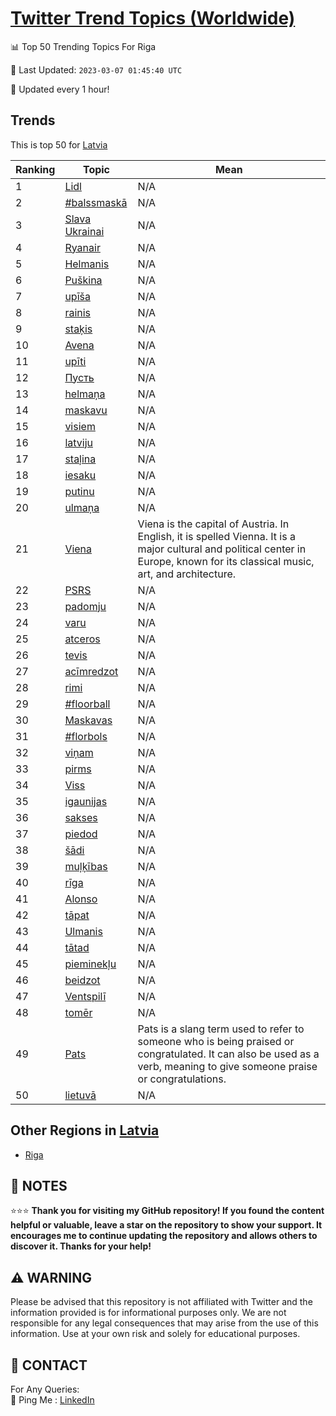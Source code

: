 [Twitter Trend Topics (Worldwide)](https://github.com/ErcinDedeoglu/Twitter-Trend-Topics)
==========


📊 Top 50 Trending Topics For Riga

📆 Last Updated: `2023-03-07 01:45:40 UTC`

🔧 Updated every 1 hour!


## Trends

This is top 50 for [Latvia](</Latvia>)

| Ranking | Topic | Mean |
| ------- | ------------ | ------------ |
| 1 | [Lidl](http://twitter.com/search?q=Lidl) | N/A |
| 2 | [#balssmaskā](http://twitter.com/search?q=%23balssmask%c4%81) | N/A |
| 3 | [Slava Ukrainai](http://twitter.com/search?q=Slava+Ukrainai) | N/A |
| 4 | [Ryanair](http://twitter.com/search?q=Ryanair) | N/A |
| 5 | [Helmanis](http://twitter.com/search?q=Helmanis) | N/A |
| 6 | [Puškina](http://twitter.com/search?q=Pu%c5%a1kina) | N/A |
| 7 | [upīša](http://twitter.com/search?q=up%c4%ab%c5%a1a) | N/A |
| 8 | [rainis](http://twitter.com/search?q=rainis) | N/A |
| 9 | [staķis](http://twitter.com/search?q=sta%c4%b7is) | N/A |
| 10 | [Avena](http://twitter.com/search?q=Avena) | N/A |
| 11 | [upīti](http://twitter.com/search?q=up%c4%abti) | N/A |
| 12 | [Пусть](http://twitter.com/search?q=%d0%9f%d1%83%d1%81%d1%82%d1%8c) | N/A |
| 13 | [helmaņa](http://twitter.com/search?q=helma%c5%86a) | N/A |
| 14 | [maskavu](http://twitter.com/search?q=maskavu) | N/A |
| 15 | [visiem](http://twitter.com/search?q=visiem) | N/A |
| 16 | [latviju](http://twitter.com/search?q=latviju) | N/A |
| 17 | [staļina](http://twitter.com/search?q=sta%c4%bcina) | N/A |
| 18 | [iesaku](http://twitter.com/search?q=iesaku) | N/A |
| 19 | [putinu](http://twitter.com/search?q=putinu) | N/A |
| 20 | [ulmaņa](http://twitter.com/search?q=ulma%c5%86a) | N/A |
| 21 | [Viena](http://twitter.com/search?q=Viena) | Viena is the capital of Austria. In English, it is spelled Vienna. It is a major cultural and political center in Europe, known for its classical music, art, and architecture. |
| 22 | [PSRS](http://twitter.com/search?q=PSRS) | N/A |
| 23 | [padomju](http://twitter.com/search?q=padomju) | N/A |
| 24 | [varu](http://twitter.com/search?q=varu) | N/A |
| 25 | [atceros](http://twitter.com/search?q=atceros) | N/A |
| 26 | [tevis](http://twitter.com/search?q=tevis) | N/A |
| 27 | [acīmredzot](http://twitter.com/search?q=ac%c4%abmredzot) | N/A |
| 28 | [rimi](http://twitter.com/search?q=rimi) | N/A |
| 29 | [#floorball](http://twitter.com/search?q=%23floorball) | N/A |
| 30 | [Maskavas](http://twitter.com/search?q=Maskavas) | N/A |
| 31 | [#florbols](http://twitter.com/search?q=%23florbols) | N/A |
| 32 | [viņam](http://twitter.com/search?q=vi%c5%86am) | N/A |
| 33 | [pirms](http://twitter.com/search?q=pirms) | N/A |
| 34 | [Viss](http://twitter.com/search?q=Viss) | N/A |
| 35 | [igaunijas](http://twitter.com/search?q=igaunijas) | N/A |
| 36 | [sakses](http://twitter.com/search?q=sakses) | N/A |
| 37 | [piedod](http://twitter.com/search?q=piedod) | N/A |
| 38 | [šādi](http://twitter.com/search?q=%c5%a1%c4%81di) | N/A |
| 39 | [muļķības](http://twitter.com/search?q=mu%c4%bc%c4%b7%c4%abbas) | N/A |
| 40 | [rīga](http://twitter.com/search?q=r%c4%abga) | N/A |
| 41 | [Alonso](http://twitter.com/search?q=Alonso) | N/A |
| 42 | [tāpat](http://twitter.com/search?q=t%c4%81pat) | N/A |
| 43 | [Ulmanis](http://twitter.com/search?q=Ulmanis) | N/A |
| 44 | [tātad](http://twitter.com/search?q=t%c4%81tad) | N/A |
| 45 | [pieminekļu](http://twitter.com/search?q=pieminek%c4%bcu) | N/A |
| 46 | [beidzot](http://twitter.com/search?q=beidzot) | N/A |
| 47 | [Ventspilī](http://twitter.com/search?q=Ventspil%c4%ab) | N/A |
| 48 | [tomēr](http://twitter.com/search?q=tom%c4%93r) | N/A |
| 49 | [Pats](http://twitter.com/search?q=Pats) | Pats is a slang term used to refer to someone who is being praised or congratulated. It can also be used as a verb, meaning to give someone praise or congratulations. |
| 50 | [lietuvā](http://twitter.com/search?q=lietuv%c4%81) | N/A |



## Other Regions in [Latvia](</Latvia>)

* [Riga](</Latvia/Riga.md>)



## 📝 NOTES

⭐⭐⭐ **Thank you for visiting my GitHub repository! If you found the content helpful or valuable, leave a star on the repository to show your support. It encourages me to continue updating the repository and allows others to discover it. Thanks for your help!**


## ⚠️ WARNING

Please be advised that this repository is not affiliated with Twitter and the information provided is for informational purposes only. We are not responsible for any legal consequences that may arise from the use of this information. Use at your own risk and solely for educational purposes.


## 📨 CONTACT

 For Any Queries:  
            🏓 Ping Me : [LinkedIn](https://www.linkedin.com/in/ercindedeoglu/)

